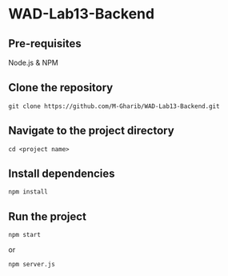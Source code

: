 # WAD-Lab13-Backend

## Pre-requisites
Node.js \& NPM

## Clone the repository
```
git clone https://github.com/M-Gharib/WAD-Lab13-Backend.git
```

## Navigate to the project directory
```
cd <project name>
```

## Install dependencies
```
npm install
```

## Run the project
```
npm start
```

or 
```
npm server.js
```
